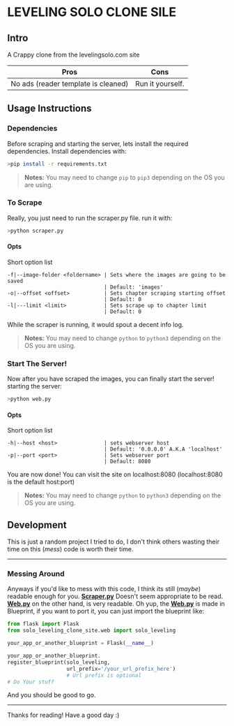 # LEVELING SOLO CLONE SILE
## Intro
A Crappy clone from the levelingsolo.com site

|Pros                               |Cons              |
|---------                          |:------:          |
|No ads (reader template is cleaned)|Run it yourself.  |


## Usage Instructions
### Dependencies
Before scraping and starting the server, lets install the required dependencies.
Install dependencies with:
```bash
>pip install -r requirements.txt
```

> **Notes:**
> You may need to change `pip` to `pip3` depending on the OS you are using.
### To Scrape
Really, you just need to run the scraper.py file.
run it with: 
```bash
>python scraper.py 
```
#### Opts
Short option list
```
-f|--image-folder <foldername> | Sets where the images are going to be saved
							   | Default: 'images'
-o|--offset <offset>		   | Sets chapter scraping starting offset
							   | Default: 0
-l|---limit <limit>			   | Sets scrape up to chapter limit
							   | Default: 0
```
While the scraper is running, it would spout a decent info log.
> **Notes:**
> You may need to change `python` to `python3` depending on the OS you are using.

### Start The Server!
Now after you have scraped the images, you can finally start the server!
starting the server:
```bash
>python web.py
```
#### Opts
Short option list
```
-h|--host <host>		 	   | sets webserver host
							   | Default: '0.0.0.0' A.K.A 'localhost'
-p|--port <port>			   | Sets webserver port
							   | Default: 8080
```

You are now done! You can visit the site on localhost:8080 (localhost:8080 is the default host:port)
> **Notes:**
> You may need to change `python` to `python3` depending on the OS you are using.

## Development
This is just a random project I tried to do, I don't think others wasting their time on this (*mess*) code is worth their time.

---
### Messing Around
Anyways if you'd like to mess with this code, I think its still (*maybe*) readable enough for you.
**[Scraper.py](./scraper.py)** Doesn't seem appropriate to be read. **[Web.py](./web.py)** on the other hand, is very readable.
Oh yup, the **[Web.py](./web.py)** is made in Blueprint, if you want to port it, you can just import the blueprint like: 
```python
from flask import Flask
from solo_leveling_clone_site.web import solo_leveling

your_app_or_another_blueprint = Flask(__name__)

your_app_or_another_blueprint.
register_blueprint(solo_leveling, 
				   url_prefix='/your_url_prefix_here') 
				   # Url prefix is optional
# Do Your stuff

```
And you should be good to go.

---
Thanks for reading! Have a good day :)
